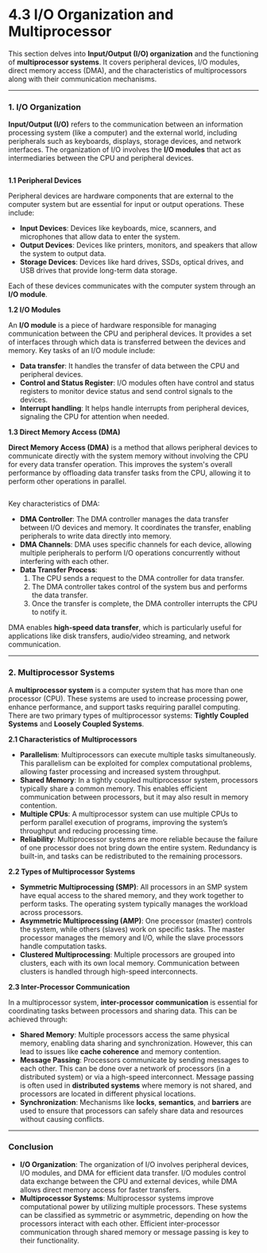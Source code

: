 # 4.3 I/O Organization and Multiprocessor

This section delves into **Input/Output (I/O) organization** and the functioning of **multiprocessor systems**. It covers peripheral devices, I/O modules, direct memory access (DMA), and the characteristics of multiprocessors along with their communication mechanisms.

***

### **1. I/O Organization**

**Input/Output (I/O)** refers to the communication between an information processing system (like a computer) and the external world, including peripherals such as keyboards, displays, storage devices, and network interfaces. The organization of I/O involves the **I/O modules** that act as intermediaries between the CPU and peripheral devices.

<figure><img src="../.gitbook/assets/image (18).png" alt=""><figcaption></figcaption></figure>

**1.1 Peripheral Devices**

Peripheral devices are hardware components that are external to the computer system but are essential for input or output operations. These include:

* **Input Devices**: Devices like keyboards, mice, scanners, and microphones that allow data to enter the system.
* **Output Devices**: Devices like printers, monitors, and speakers that allow the system to output data.
* **Storage Devices**: Devices like hard drives, SSDs, optical drives, and USB drives that provide long-term data storage.

Each of these devices communicates with the computer system through an **I/O module**.

**1.2 I/O Modules**

An **I/O module** is a piece of hardware responsible for managing communication between the CPU and peripheral devices. It provides a set of interfaces through which data is transferred between the devices and memory. Key tasks of an I/O module include:

* **Data transfer**: It handles the transfer of data between the CPU and peripheral devices.
* **Control and Status Register**: I/O modules often have control and status registers to monitor device status and send control signals to the devices.
* **Interrupt handling**: It helps handle interrupts from peripheral devices, signaling the CPU for attention when needed.

**1.3 Direct Memory Access (DMA)**

**Direct Memory Access (DMA)** is a method that allows peripheral devices to communicate directly with the system memory without involving the CPU for every data transfer operation. This improves the system's overall performance by offloading data transfer tasks from the CPU, allowing it to perform other operations in parallel.

<figure><img src="../.gitbook/assets/image (19).png" alt=""><figcaption></figcaption></figure>

Key characteristics of DMA:

* **DMA Controller**: The DMA controller manages the data transfer between I/O devices and memory. It coordinates the transfer, enabling peripherals to write data directly into memory.
* **DMA Channels**: DMA uses specific channels for each device, allowing multiple peripherals to perform I/O operations concurrently without interfering with each other.
* **Data Transfer Process**:
  1. The CPU sends a request to the DMA controller for data transfer.
  2. The DMA controller takes control of the system bus and performs the data transfer.
  3. Once the transfer is complete, the DMA controller interrupts the CPU to notify it.

DMA enables **high-speed data transfer**, which is particularly useful for applications like disk transfers, audio/video streaming, and network communication.

***

### **2. Multiprocessor Systems**

A **multiprocessor system** is a computer system that has more than one processor (CPU). These systems are used to increase processing power, enhance performance, and support tasks requiring parallel computing. There are two primary types of multiprocessor systems: **Tightly Coupled Systems** and **Loosely Coupled Systems**.

**2.1 Characteristics of Multiprocessors**

* **Parallelism**: Multiprocessors can execute multiple tasks simultaneously. This parallelism can be exploited for complex computational problems, allowing faster processing and increased system throughput.
* **Shared Memory**: In a tightly coupled multiprocessor system, processors typically share a common memory. This enables efficient communication between processors, but it may also result in memory contention.
* **Multiple CPUs**: A multiprocessor system can use multiple CPUs to perform parallel execution of programs, improving the system’s throughput and reducing processing time.
* **Reliability**: Multiprocessor systems are more reliable because the failure of one processor does not bring down the entire system. Redundancy is built-in, and tasks can be redistributed to the remaining processors.

**2.2 Types of Multiprocessor Systems**

* **Symmetric Multiprocessing (SMP)**: All processors in an SMP system have equal access to the shared memory, and they work together to perform tasks. The operating system typically manages the workload across processors.
* **Asymmetric Multiprocessing (AMP)**: One processor (master) controls the system, while others (slaves) work on specific tasks. The master processor manages the memory and I/O, while the slave processors handle computation tasks.
* **Clustered Multiprocessing**: Multiple processors are grouped into clusters, each with its own local memory. Communication between clusters is handled through high-speed interconnects.

**2.3 Inter-Processor Communication**

In a multiprocessor system, **inter-processor communication** is essential for coordinating tasks between processors and sharing data. This can be achieved through:

* **Shared Memory**: Multiple processors access the same physical memory, enabling data sharing and synchronization. However, this can lead to issues like **cache coherence** and memory contention.
* **Message Passing**: Processors communicate by sending messages to each other. This can be done over a network of processors (in a distributed system) or via a high-speed interconnect. Message passing is often used in **distributed systems** where memory is not shared, and processors are located in different physical locations.
* **Synchronization**: Mechanisms like **locks**, **semantics**, and **barriers** are used to ensure that processors can safely share data and resources without causing conflicts.

***

### Conclusion

* **I/O Organization**: The organization of I/O involves peripheral devices, I/O modules, and DMA for efficient data transfer. I/O modules control data exchange between the CPU and external devices, while DMA allows direct memory access for faster transfers.
* **Multiprocessor Systems**: Multiprocessor systems improve computational power by utilizing multiple processors. These systems can be classified as symmetric or asymmetric, depending on how the processors interact with each other. Efficient inter-processor communication through shared memory or message passing is key to their functionality.

